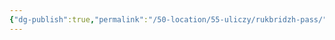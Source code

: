 ```yaml
---
{"dg-publish":true,"permalink":"/50-location/55-uliczy/rukbridzh-pass/","tags":["локация/улица"]}
---
```


